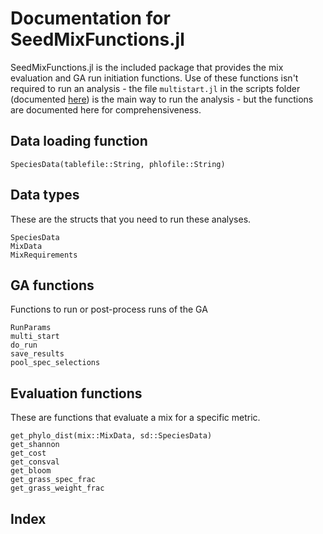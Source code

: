 # Documentation for SeedMixFunctions.jl

SeedMixFunctions.jl is the included package that provides the mix evaluation
and GA run initiation functions. Use of these functions isn't required to 
run an analysis - the file `multistart.jl` in the scripts folder (documented [here](usage.html))
is the main way to run the analysis - but the functions are documented here
for comprehensiveness. 

## Data loading function
```@docs
SpeciesData(tablefile::String, phlofile::String)
```

## Data types
These are the structs that you need to run these analyses.
```@docs
SpeciesData
MixData
MixRequirements
```

## GA functions
Functions to run or post-process runs of the GA
```@docs
RunParams
multi_start
do_run
save_results
pool_spec_selections
```

## Evaluation functions
These are functions that evaluate a mix for a specific metric.

```@docs
get_phylo_dist(mix::MixData, sd::SpeciesData)
get_shannon
get_cost
get_consval
get_bloom
get_grass_spec_frac
get_grass_weight_frac
```

## Index

```@index
```

